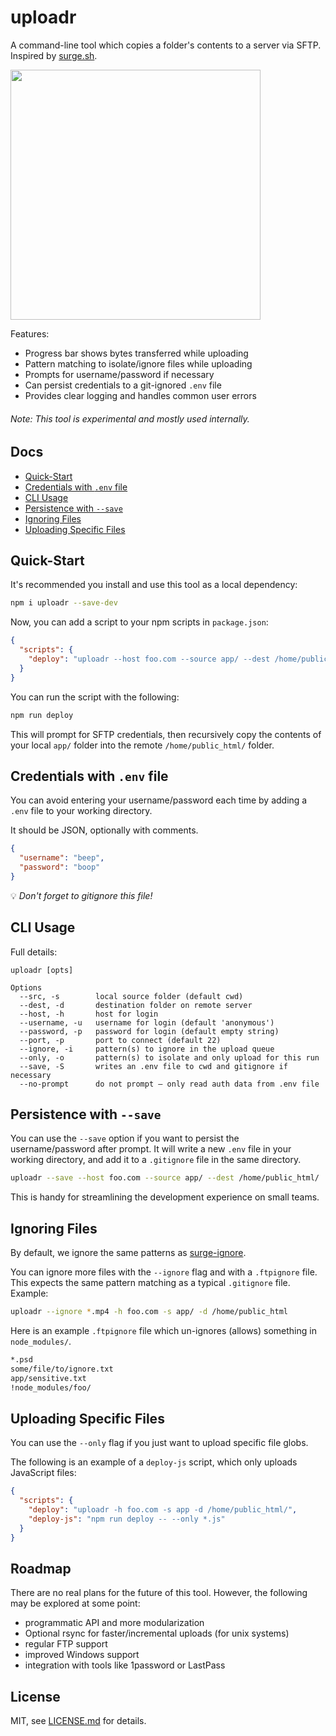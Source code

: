 # uploadr

A command-line tool which copies a folder's contents to a server via SFTP. Inspired by [surge.sh](https://surge.sh/).

<img src="http://i.imgur.com/oAfBdz5.gif" width="400" />

Features:

- Progress bar shows bytes transferred while uploading 
- Pattern matching to isolate/ignore files while uploading
- Prompts for username/password if necessary
- Can persist credentials to a git-ignored `.env` file
- Provides clear logging and handles common user errors

###### *Note: This tool is experimental and mostly used internally.*

## Docs

- [Quick-Start](#quick-start)
- [Credentials with `.env` file](#credentials-with-env-file)
- [CLI Usage](#cli-usage)
- [Persistence with `--save`](#persistence-with---save)
- [Ignoring Files](#ignoring-files)
- [Uploading Specific Files](#uploading-specific-files)

## Quick-Start

It's recommended you install and use this tool as a local dependency:

```sh
npm i uploadr --save-dev
```

Now, you can add a script to your npm scripts in `package.json`:

```json
{
  "scripts": {
    "deploy": "uploadr --host foo.com --source app/ --dest /home/public_html/"
  }
}
```

You can run the script with the following:

```sh
npm run deploy
```

This will prompt for SFTP credentials, then recursively copy the contents of your local `app/` folder into the remote `/home/public_html/` folder.

## Credentials with `.env` file

You can avoid entering your username/password each time by adding a `.env` file to your working directory.

It should be JSON, optionally with comments.

```json
{
  "username": "beep",
  "password": "boop"
}
```

:bulb: *Don't forget to gitignore this file!*

## CLI Usage

Full details:

```
uploadr [opts]

Options
  --src, -s        local source folder (default cwd)
  --dest, -d       destination folder on remote server
  --host, -h       host for login
  --username, -u   username for login (default 'anonymous')
  --password, -p   password for login (default empty string)
  --port, -p       port to connect (default 22)
  --ignore, -i     pattern(s) to ignore in the upload queue
  --only, -o       pattern(s) to isolate and only upload for this run
  --save, -S       writes an .env file to cwd and gitignore if necessary
  --no-prompt      do not prompt – only read auth data from .env file
```

## Persistence with `--save`

You can use the `--save` option if you want to persist the username/password after prompt. It will write a new `.env` file in your working directory, and add it to a `.gitignore` file in the same directory.

```sh
uploadr --save --host foo.com --source app/ --dest /home/public_html/
```

This is handy for streamlining the development experience on small teams.

## Ignoring Files

By default, we ignore the same patterns as [surge-ignore](https://www.npmjs.com/package/surge-ignore).

You can ignore more files with the `--ignore` flag and with a `.ftpignore` file. This expects the same pattern matching as a typical `.gitignore` file. Example:

```sh
uploadr --ignore *.mp4 -h foo.com -s app/ -d /home/public_html
```

Here is an example `.ftpignore` file which un-ignores (allows) something in `node_modules/`.

```txt
*.psd
some/file/to/ignore.txt
app/sensitive.txt
!node_modules/foo/
```

## Uploading Specific Files

You can use the `--only` flag if you just want to upload specific file globs.

The following is an example of a `deploy-js` script, which only uploads JavaScript files:

```json
{
  "scripts": {
    "deploy": "uploadr -h foo.com -s app -d /home/public_html/",
    "deploy-js": "npm run deploy -- --only *.js"
  }
}
```

## Roadmap

There are no real plans for the future of this tool. However, the following may be explored at some point:

- programmatic API and more modularization
- Optional rsync for faster/incremental uploads (for unix systems)
- regular FTP support
- improved Windows support
- integration with tools like 1password or LastPass

## License

MIT, see [LICENSE.md](http://github.com/Jam3/uploadr/blob/master/LICENSE.md) for details.
